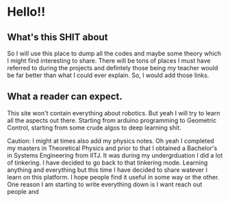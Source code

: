 # Hello!!
## What's this SHIT about

So I will use this place to dump all the codes and maybe some theory which I might find interesting to share. There will be tons of places I must 
have referred to during the projects and defintely those being my teacher would be far better than what I could ever explain. So, I would add those 
links. 

## What a reader can expect.
This site won't contain everything about robotics. But yeah I will try to learn all the aspects out there.
Starting from arduino programming to Geometric Control, starting from some crude algos to deep learning shit.

Caution: I might at times also add my physics notes. Oh yeah I completed my masters in Theoretical Physics and prior to that I obtained a Bachelor's 
in Systems Engineering from IITJ. It was during my undergrduation I did a lot of tinkering. I have decided to go back to that tinkering mode.
Learning anything and everything but this time I have decided to share watever I learn on this platform. I hope people find it useful in some way or
the other.
One reason I am starting to write everything down is I want reach out people and 

